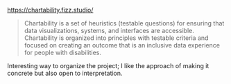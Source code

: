 https://chartability.fizz.studio/

> Chartability is a set of heuristics (testable questions) for ensuring that data visualizations, systems, and interfaces are accessible. Chartability is organized into principles with testable criteria and focused on creating an outcome that is an inclusive data experience for people with disabilities.

Interesting way to organize the project; I like the approach of making it concrete but also open to interpretation.